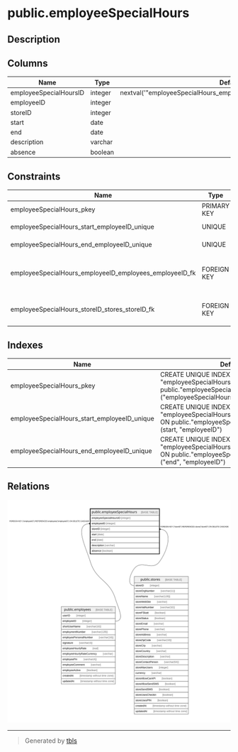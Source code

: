 # public.employeeSpecialHours

## Description

## Columns

| Name | Type | Default | Nullable | Children | Parents | Comment |
| ---- | ---- | ------- | -------- | -------- | ------- | ------- |
| employeeSpecialHoursID | integer | nextval('"employeeSpecialHours_employeeSpecialHoursID_seq"'::regclass) | false |  |  |  |
| employeeID | integer |  | false |  | [public.employees](public.employees.md) |  |
| storeID | integer |  | false |  | [public.stores](public.stores.md) |  |
| start | date |  | false |  |  |  |
| end | date |  | false |  |  |  |
| description | varchar |  | true |  |  |  |
| absence | boolean |  | false |  |  |  |

## Constraints

| Name | Type | Definition |
| ---- | ---- | ---------- |
| employeeSpecialHours_pkey | PRIMARY KEY | PRIMARY KEY ("employeeSpecialHoursID") |
| employeeSpecialHours_start_employeeID_unique | UNIQUE | UNIQUE (start, "employeeID") |
| employeeSpecialHours_end_employeeID_unique | UNIQUE | UNIQUE ("end", "employeeID") |
| employeeSpecialHours_employeeID_employees_employeeID_fk | FOREIGN KEY | FOREIGN KEY ("employeeID") REFERENCES employees("employeeID") ON DELETE CASCADE |
| employeeSpecialHours_storeID_stores_storeID_fk | FOREIGN KEY | FOREIGN KEY ("storeID") REFERENCES stores("storeID") ON DELETE CASCADE |

## Indexes

| Name | Definition |
| ---- | ---------- |
| employeeSpecialHours_pkey | CREATE UNIQUE INDEX "employeeSpecialHours_pkey" ON public."employeeSpecialHours" USING btree ("employeeSpecialHoursID") |
| employeeSpecialHours_start_employeeID_unique | CREATE UNIQUE INDEX "employeeSpecialHours_start_employeeID_unique" ON public."employeeSpecialHours" USING btree (start, "employeeID") |
| employeeSpecialHours_end_employeeID_unique | CREATE UNIQUE INDEX "employeeSpecialHours_end_employeeID_unique" ON public."employeeSpecialHours" USING btree ("end", "employeeID") |

## Relations

![er](public.employeeSpecialHours.svg)

---

> Generated by [tbls](https://github.com/k1LoW/tbls)
